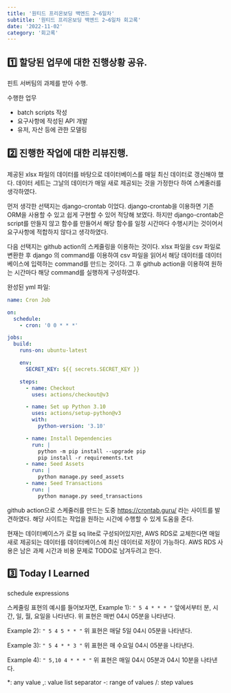```yaml
---
title: '원티드 프리온보딩 백엔드 2~6일차'
subtitle: '원티드 프리온보딩 백엔드 2~6일차 회고록'
date: '2022-11-02'
category: '회고록'
---
```


## 1️⃣ 할당된 업무에 대한 진행상황 공유.

핀트 서버팀의 과제를 받아 수행.

수행한 업무

- batch scripts 작성
- 요구사항에 작성된 API 개발
- 유저, 자산 등에 관한 모델링

## 2️⃣ 진행한 작업에 대한 리뷰진행.

제공된 xlsx 파일의 데이터를 바탕으로 데이터베이스를 매일 최신 데이터로 갱신해야 했다.
데이터 세트는 그날의 데이터가 매일 새로 제공되는 것을 가정한다 하여 스케줄러를 생각하였다.

먼저 생각한 선택지는 django-crontab 이었다.
django-crontab을 이용하면 기존 ORM을 사용할 수 있고 쉽게 구현할 수 있어 적당해 보였다.
하지만 django-crontab은 script를 만들지 않고 함수를 만들어서 해당 함수를 일정 시간마다 수행시키는 것이어서 요구사항에 적합하지 않다고 생각하였다.

다음 선택지는 github action의 스케줄링을 이용하는 것이다.
xlsx 파일을 csv 파일로 변환한 후 django 의 command를 이용하여 csv 파일을 읽어서 해당 데이터를 데이터베이스에 입력하는 command를 만드는 것이다.
그 후 github action을 이용하여 원하는 시간마다 해당 command를 실행하게 구성하였다.

완성된 yml 파일:

```yml
name: Cron Job

on:
  schedule:
    - cron: '0 0 * * *'

jobs:
  build:
    runs-on: ubuntu-latest

    env:
      SECRET_KEY: ${{ secrets.SECRET_KEY }}

    steps:
      - name: Checkout
        uses: actions/checkout@v3

      - name: Set up Python 3.10
        uses: actions/setup-python@v3
        with:
          python-version: '3.10'

      - name: Install Dependencies
        run: |
          python -m pip install --upgrade pip
          pip install -r requirements.txt
      - name: Seed Assets
        run: |
          python manage.py seed_assets
      - name: Seed Transactions
        run: |
          python manage.py seed_transactions
```

github action으로 스케줄러를 만드는 도중 https://crontab.guru/ 라는 사이트를 발견하였다.
해당 사이트는 작업을 원하는 시간에 수행할 수 있게 도움을 준다.

현재는 데이터베이스가 로컬 sq lite로 구성되어있지만, AWS RDS로 교체한다면 매일 새로 제공되는 데이터를 데이터베이스에 최신 데이터로 저장이 가능하다.
AWS RDS 사용은 남은 과제 시간과 비용 문제로 TODO로 남겨두려고 한다.

## 3️⃣ Today I Learned

schedule expressions

스케줄링 표현의 예시를 들어보자면,
Example 1):
`" 5 4 * * * "`
앞에서부터 분, 시간, 일, 월, 요일을 나타낸다.
위 표현은 매번 04시 05분을 나타낸다.

Example 2):
`" 5 4 5 * * "`
위 표현은 매달 5일 04시 05분을 나타낸다.

Example 3):
`" 5 4 * * 3 "`
위 표현은 매 수요일 04시 05분을 나타낸다.

Example 4):
`" 5,10 4 * * * "`
위 표현은 매일 04시 05분과 04시 10분을 나타낸다.

\*: any value
,: value list separator
-: range of values
/: step values
